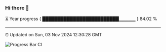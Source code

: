 ### Hi there 👋

⏳ Year progress { █████████████████████████▁▁▁▁▁ } 84.02 %

---

⏰ Updated on Sun, 03 Nov 2024 12:30:28 GMT

![Progress Bar CI](https://github.com/liununu/liununu/workflows/Progress%20Bar%20CI/badge.svg)

